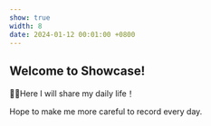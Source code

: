 ```yaml
---
show: true
width: 8
date: 2024-01-12 00:01:00 +0800
---
```


<div class="p-4">
    <h2>Welcome to Showcase!</h2>
    <p>
    💎💎Here I will share my daily life！
    </p>
    <p>
     Hope to make me more careful to record every day.
    </p>
</div>
